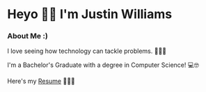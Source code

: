 # Heyo 🙋‍♂️ I'm Justin Williams
### About Me :)
I love seeing how technology can tackle problems. 👨‍🔧🐜

I'm a Bachelor's Graduate with a degree in Computer Science! 💻🤓

Here's my [Resume](https://github.com/JustinW1233/JustinW1233/blob/main/Resume.pdf) 📃🧑‍💼

